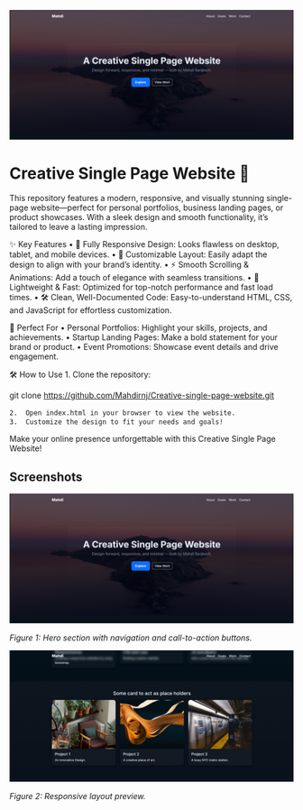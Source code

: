 ![Header image](Screenshot%202025-09-16%20170409.png)

# Creative Single Page Website 🌟

This repository features a modern, responsive, and visually stunning single-page website—perfect for personal portfolios, business landing pages, or product showcases. With a sleek design and smooth functionality, it’s tailored to leave a lasting impression.

✨ Key Features
	•	📱 Fully Responsive Design: Looks flawless on desktop, tablet, and mobile devices.
	•	🎨 Customizable Layout: Easily adapt the design to align with your brand’s identity.
	•	⚡ Smooth Scrolling & Animations: Add a touch of elegance with seamless transitions.
	•	🚀 Lightweight & Fast: Optimized for top-notch performance and fast load times.
	•	🛠️ Clean, Well-Documented Code: Easy-to-understand HTML, CSS, and JavaScript for effortless customization.

🚀 Perfect For
	•	Personal Portfolios: Highlight your skills, projects, and achievements.
	•	Startup Landing Pages: Make a bold statement for your brand or product.
	•	Event Promotions: Showcase event details and drive engagement.

🛠️ How to Use
	1.	Clone the repository:

git clone https://github.com/Mahdirnj/Creative-single-page-website.git  


	2.	Open index.html in your browser to view the website.
	3.	Customize the design to fit your needs and goals!

Make your online presence unforgettable with this Creative Single Page Website!

## Screenshots

![Homepage screenshot](Screenshot%202025-09-16%20170409.png)

*Figure 1: Hero section with navigation and call-to-action buttons.*

![Alternate screenshot](Screenshot%202025-09-16%20170424.png)

*Figure 2: Responsive layout preview.*
